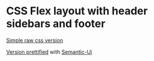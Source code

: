 # CSS Flex layout with header sidebars and footer

[Simple raw css version](page-layout/flex-layout-page-clear.html)

[Version prettified](page-layout/flex-layout-page-semantic.html) with [Semantic-Ui](https://semantic-ui.com)